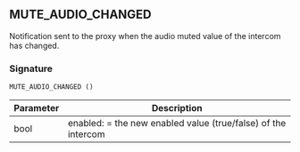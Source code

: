 ## MUTE\_AUDIO\_CHANGED

Notification sent to the proxy  when the audio muted value of the intercom has changed.


### Signature

`MUTE_AUDIO_CHANGED ()`


| Parameter | Description |
| --- | --- |
| bool | enabled: = the new enabled value (true/false) of the intercom |

